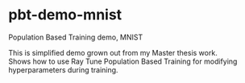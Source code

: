 # pbt-demo-mnist
Population Based Training demo, MNIST

This is simplified demo grown out from my Master thesis work.  
Shows how to use Ray Tune Population Based Training for modifying hyperparameters during training.  
